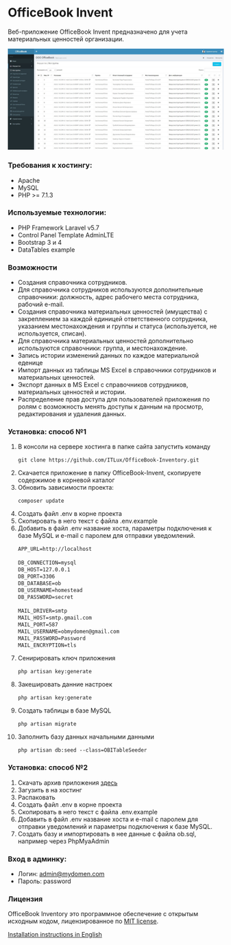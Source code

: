 # OfficeBook Invent

Веб-приложение OfficeBook Invent предназначено для учета материальных ценностей организации.

![Bootstrap CMS](public/img/OfficeBook_1.jpg)

### Требования к хостингу:
* Apache
* MySQL
* PHP >= 7.1.3

### Используемые технологии:
* PHP Framework Laravel v5.7
* Control Panel Template AdminLTE
* Bootstrap 3 и 4
* DataTables example

### Возможности
* Создания справочника сотрудников.
* Для справочника сотрудников используются дополнительные справочники: должность, адрес рабочего места сотрудника, рабочий e-mail.
* Создания справочника материальных ценностей (имущества) с закреплением за каждой единицей ответственного сотрудника, указанием местонахождения и группы и статуса (используется, не используется, списан).
* Для справочника материальных ценностей дополнительно используются справочники: группа, и местонахождение.
* Запись истории изменений данных по каждое материальной еденице
* Импорт данных из таблицы MS Excel в справочники сотрудников и материальных ценностей.
* Экспорт данных в MS Excel с справочников сотрудников, материальных ценностей и истории.
* Распределение прав доступа для пользователей приложения по ролям с возможность менять доступы к данным на просмотр, редактирования и удаления данных.

### Установка: способ №1
1. В консоли на сервере хостинга в папке сайта запустить команду 
    ```
    git clone https://github.com/ITLux/OfficeBook-Inventory.git
    ```
2. Скачается приложение в папку OfficeBook-Invent, скопируете содержимое в корневой каталог
3. Обновить зависимости проекта:
    ```
    composer update
    ```
4. Создать файл .env в корне проекта
5. Скопировать в него текст с файла .env.example
6. Добавить в файл .env название хоста, параметры подключения к базе MySQL и e-mail с паролем для отправки уведомлений.
    ```
    APP_URL=http://localhost
    
    DB_CONNECTION=mysql
    DB_HOST=127.0.0.1
    DB_PORT=3306
    DB_DATABASE=ob
    DB_USERNAME=homestead
    DB_PASSWORD=secret
        
    MAIL_DRIVER=smtp
    MAIL_HOST=smtp.gmail.com
    MAIL_PORT=587
    MAIL_USERNAME=obmydomen@gmail.com
    MAIL_PASSWORD=Password
    MAIL_ENCRYPTION=tls
    ```
7. Сенирировать ключ приложения
    ```
    php artisan key:generate
    ```
8. Закешировать данние настроек
    ```
    php artisan key:generate
    ```
9. Создать таблицы в базе MySQL
    ```
    php artisan migrate
    ```
10. Заполнить базу данных начальными данными
    ```
    php artisan db:seed --class=OBITableSeeder
    ```

### Установка: способ №2
1. Скачать архив приложения [здесь](http://itlux.com.ua/officebook/OfficeBook-Invent_v.1.0.0.zip)
2. Загузить в на хостинг
3. Распаковать
4. Создать файл .env в корне проекта
5. Скопировать в него текст с файла .env.example
6. Добавить в файл .env название хоста и e-mail с паролем для отправки уведомлений и параметры подключения к базе MySQL.
7. Создать базу и импортировать в нее данные с файла ob.sql, например через PhpMyaAdmin

### Вход в админку:
* Логин: admin@mydomen.com
* Пароль: password

### Лицензия
OfficeBook Inventory это программное обеспечение с открытым исходным кодом, лицензированное по [MIT license](http://opensource.org/licenses/MIT).

[Installation instructions in English](/README_EN.md)


